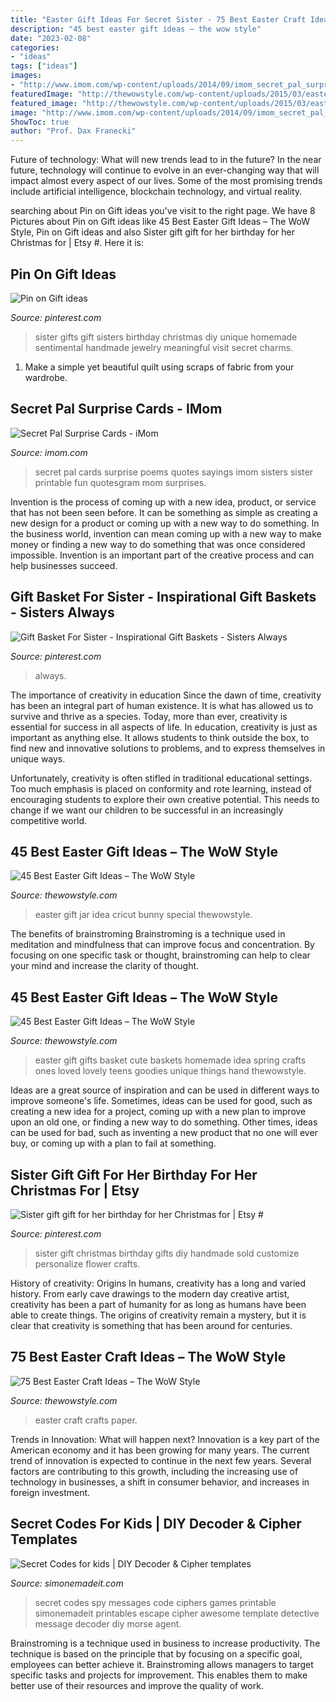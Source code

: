 ```yaml
---
title: "Easter Gift Ideas For Secret Sister - 75 Best Easter Craft Ideas – The Wow Style"
description: "45 best easter gift ideas – the wow style"
date: "2023-02-08"
categories:
- "ideas"
tags: ["ideas"]
images:
- "http://www.imom.com/wp-content/uploads/2014/09/imom_secret_pal_surprise_cards_600px.jpg"
featuredImage: "http://thewowstyle.com/wp-content/uploads/2015/03/easter-gifts-idea.jpg"
featured_image: "http://thewowstyle.com/wp-content/uploads/2015/03/easter-gifts-idea.jpg"
image: "http://www.imom.com/wp-content/uploads/2014/09/imom_secret_pal_surprise_cards_600px.jpg"
ShowToc: true
author: "Prof. Dax Franecki"
---
```



Future of technology: What will new trends lead to in the future?
In the near future, technology will continue to evolve in an ever-changing way that will impact almost every aspect of our lives. Some of the most promising trends include artificial intelligence, blockchain technology, and virtual reality.

	

		
searching about Pin on Gift ideas you've visit to the right page. We have 8 Pictures about Pin on Gift ideas like 45 Best Easter Gift Ideas – The WoW Style, Pin on Gift ideas and also Sister gift gift for her birthday for her Christmas for | Etsy #. Here it is:
		
    
## Pin On Gift Ideas

<img loading=lazy src="https://i.pinimg.com/736x/02/87/86/0287866af569514bbc81c6cccbc0fa2b--sentimental-gifts-for-sister-gifts-for-your-sister.jpg" onerror="this.onerror=null;this.src='https://tse3.mm.bing.net/th?id=OIP.SQqUrKcz0JVl7qInrs_6twHaLG&amp;pid=15.1';" alt="Pin on Gift ideas">

_Source: pinterest.com_

>sister gifts gift sisters birthday christmas diy unique homemade sentimental handmade jewelry meaningful visit secret charms. 

	

1. Make a simple yet beautiful quilt using scraps of fabric from your wardrobe.

    
## Secret Pal Surprise Cards - IMom

<img loading=lazy src="http://www.imom.com/wp-content/uploads/2014/09/imom_secret_pal_surprise_cards_600px.jpg" onerror="this.onerror=null;this.src='https://tse2.mm.bing.net/th?id=OIP.EFM9_tQmpJVSo9Uy6Hv8CwHaJk&amp;pid=15.1';" alt="Secret Pal Surprise Cards - iMom">

_Source: imom.com_

>secret pal cards surprise poems quotes sayings imom sisters sister printable fun quotesgram mom surprises. 

	

Invention is the process of coming up with a new idea, product, or service that has not been seen before. It can be something as simple as creating a new design for a product or coming up with a new way to do something. In the business world, invention can mean coming up with a new way to make money or finding a new way to do something that was once considered impossible. Invention is an important part of the creative process and can help businesses succeed.

    
## Gift Basket For Sister - Inspirational Gift Baskets - Sisters Always

<img loading=lazy src="https://i.pinimg.com/736x/05/78/fa/0578fabf8f31ddde1c199d56bc2f2dc0.jpg" onerror="this.onerror=null;this.src='https://tse3.mm.bing.net/th?id=OIP._hMX56wShdBwYUgrKhA27wHaLG&amp;pid=15.1';" alt="Gift Basket For Sister - Inspirational Gift Baskets - Sisters Always">

_Source: pinterest.com_

>always. 

	

The importance of creativity in education
Since the dawn of time, creativity has been an integral part of human existence. It is what has allowed us to survive and thrive as a species. Today, more than ever, creativity is essential for success in all aspects of life.
In education, creativity is just as important as anything else. It allows students to think outside the box, to find new and innovative solutions to problems, and to express themselves in unique ways.

Unfortunately, creativity is often stifled in traditional educational settings. Too much emphasis is placed on conformity and rote learning, instead of encouraging students to explore their own creative potential. This needs to change if we want our children to be successful in an increasingly competitive world.

    
## 45 Best Easter Gift Ideas – The WoW Style

<img loading=lazy src="http://thewowstyle.com/wp-content/uploads/2015/03/EasterJarGiftIdea.jpg" onerror="this.onerror=null;this.src='https://tse3.mm.bing.net/th?id=OIP.SzK2OvlBOm7MLfO2wBurXAHaK8&amp;pid=15.1';" alt="45 Best Easter Gift Ideas – The WoW Style">

_Source: thewowstyle.com_

>easter gift jar idea cricut bunny special thewowstyle. 

	

The benefits of brainstroming
Brainstroming is a technique used in meditation and mindfulness that can improve focus and concentration. By focusing on one specific task or thought, brainstroming can help to clear your mind and increase the clarity of thought.

    
## 45 Best Easter Gift Ideas – The WoW Style

<img loading=lazy src="http://thewowstyle.com/wp-content/uploads/2015/03/easter-gifts-idea.jpg" onerror="this.onerror=null;this.src='https://tse4.mm.bing.net/th?id=OIP.myIMP4-ylimomYDsILwTHwHaFj&amp;pid=15.1';" alt="45 Best Easter Gift Ideas – The WoW Style">

_Source: thewowstyle.com_

>easter gift gifts basket cute baskets homemade idea spring crafts ones loved lovely teens goodies unique things hand thewowstyle. 

	

Ideas are a great source of inspiration and can be used in different ways to improve someone's life. Sometimes, ideas can be used for good, such as creating a new idea for a project, coming up with a new plan to improve upon an old one, or finding a new way to do something. Other times, ideas can be used for bad, such as inventing a new product that no one will ever buy, or coming up with a plan to fail at something.

    
## Sister Gift Gift For Her Birthday For Her Christmas For | Etsy #

<img loading=lazy src="https://i.pinimg.com/originals/06/a7/4f/06a74f805a6203d1476ce6d69774be5a.jpg" onerror="this.onerror=null;this.src='https://tse3.mm.bing.net/th?id=OIP.xVyn8UsaTOuQiaodRtsMAQHaNK&amp;pid=15.1';" alt="Sister gift gift for her birthday for her Christmas for | Etsy #">

_Source: pinterest.com_

>sister gift christmas birthday gifts diy handmade sold customize personalize flower crafts. 

	

History of creativity: Origins
In humans, creativity has a long and varied history. From early cave drawings to the modern day creative artist, creativity has been a part of humanity for as long as humans have been able to create things. The origins of creativity remain a mystery, but it is clear that creativity is something that has been around for centuries.

    
## 75 Best Easter Craft Ideas – The WoW Style

<img loading=lazy src="http://thewowstyle.com/wp-content/uploads/2015/01/Easter-crafts-from-paper-1336986022_38.jpg" onerror="this.onerror=null;this.src='https://tse2.mm.bing.net/th?id=OIP.W9cAZ1hds28sTAl5rI0RUwHaLH&amp;pid=15.1';" alt="75 Best Easter Craft Ideas – The WoW Style">

_Source: thewowstyle.com_

>easter craft crafts paper. 

	

Trends in Innovation: What will happen next?
Innovation is a key part of the American economy and it has been growing for many years. The current trend of innovation is expected to continue in the next few years. Several factors are contributing to this growth, including the increasing use of technology in businesses, a shift in consumer behavior, and increases in foreign investment.

    
## Secret Codes For Kids | DIY Decoder &amp; Cipher Templates

<img loading=lazy src="https://www.simonemadeit.com/wp-content/uploads/2015/04/8-Awesome-Secret-Codes-and-Ciphers1.png" onerror="this.onerror=null;this.src='https://tse2.mm.bing.net/th?id=OIP.Vjfp95psrfmiKT9TRQF7JgHaHf&amp;pid=15.1';" alt="Secret Codes for kids | DIY Decoder &amp; Cipher templates">

_Source: simonemadeit.com_

>secret codes spy messages code ciphers games printable simonemadeit printables escape cipher awesome template detective message decoder diy morse agent. 

	

Brainstroming is a technique used in business to increase productivity. The technique is based on the principle that by focusing on a specific goal, employees can better achieve it. Brainstroming allows managers to target specific tasks and projects for improvement. This enables them to make better use of their resources and improve the quality of work.

